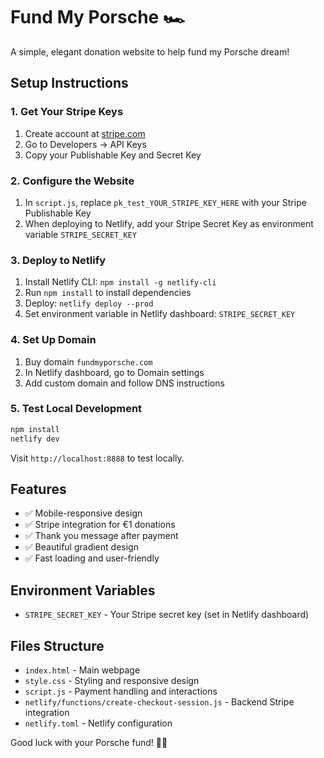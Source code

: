 # Fund My Porsche 🏎️

A simple, elegant donation website to help fund my Porsche dream!

## Setup Instructions

### 1. Get Your Stripe Keys
1. Create account at [stripe.com](https://stripe.com)
2. Go to Developers → API Keys
3. Copy your Publishable Key and Secret Key

### 2. Configure the Website
1. In `script.js`, replace `pk_test_YOUR_STRIPE_KEY_HERE` with your Stripe Publishable Key
2. When deploying to Netlify, add your Stripe Secret Key as environment variable `STRIPE_SECRET_KEY`

### 3. Deploy to Netlify
1. Install Netlify CLI: `npm install -g netlify-cli`
2. Run `npm install` to install dependencies
3. Deploy: `netlify deploy --prod`
4. Set environment variable in Netlify dashboard: `STRIPE_SECRET_KEY`

### 4. Set Up Domain
1. Buy domain `fundmyporsche.com`
2. In Netlify dashboard, go to Domain settings
3. Add custom domain and follow DNS instructions

### 5. Test Local Development
```bash
npm install
netlify dev
```

Visit `http://localhost:8888` to test locally.

## Features
- ✅ Mobile-responsive design
- ✅ Stripe integration for €1 donations
- ✅ Thank you message after payment
- ✅ Beautiful gradient design
- ✅ Fast loading and user-friendly

## Environment Variables
- `STRIPE_SECRET_KEY` - Your Stripe secret key (set in Netlify dashboard)

## Files Structure
- `index.html` - Main webpage
- `style.css` - Styling and responsive design
- `script.js` - Payment handling and interactions
- `netlify/functions/create-checkout-session.js` - Backend Stripe integration
- `netlify.toml` - Netlify configuration

Good luck with your Porsche fund! 🚗💨